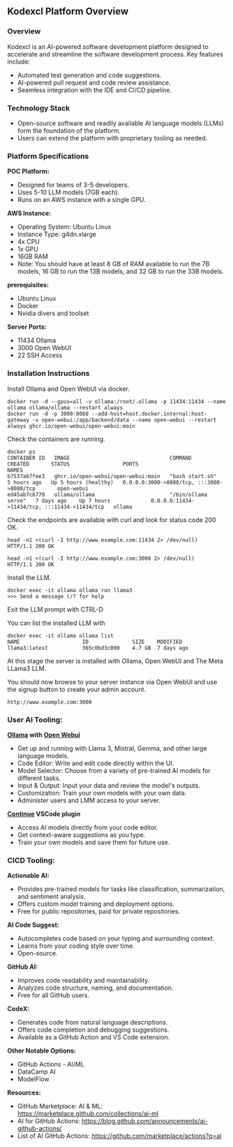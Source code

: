 ## Kodexcl Platform Overview

### Overview

Kodexcl is an AI-powered software development platform designed to accelerate and streamline the software development process. Key features include:

- Automated test generation and code suggestions.
- AI-powered pull request and code review assistance.
- Seamless integration with the IDE and CI/CD pipeline.


### Technology Stack

- Open-source software and readily available AI language models (LLMs) form the foundation of the platform.
- Users can extend the platform with proprietary tooling as needed.


### Platform Specifications

**POC Platform:**

- Designed for teams of 3-5 developers.
- Uses 5-10 LLM models (7GB each).
- Runs on an AWS instance with a single GPU.


**AWS Instance:**

- Operating System: Ubuntu Linux
- Instance Type: g4dn.xlarge
- 4x CPU
- 1x GPU
- 16GB RAM
- Note: You should have at least 8 GB of RAM available to run the 7B models, 16 GB to run the 13B models, and 32 GB to run the 33B models.

**prerequisites:**

- Ubuntu Linux
- Docker
- Nvidia divers and toolset

**Server Ports:**

- 11434 Ollama
- 3000 Open WebUI
- 22 SSH Access

### Installation Instructions

Install Ollama and Open WebUI via docker.
```
docker run -d --gpus=all -v ollama:/root/.ollama -p 11434:11434 --name ollama ollama/ollama --restart always
docker run -d -p 3000:8080 --add-host=host.docker.internal:host-gateway -v open-webui:/app/backend/data --name open-webui --restart always ghcr.io/open-webui/open-webui:main
```

Check the containers are running.
```
docker ps
CONTAINER ID   IMAGE                                COMMAND               CREATED       STATUS                 PORTS                                           NAMES
b7537a67fee3   ghcr.io/open-webui/open-webui:main   "bash start.sh"       5 hours ago   Up 5 hours (healthy)   0.0.0.0:3000->8080/tcp, :::3000->8080/tcp       open-webui
ed45ab7c6770   ollama/ollama                        "/bin/ollama serve"   7 days ago    Up 7 hours             0.0.0.0:11434->11434/tcp, :::11434->11434/tcp   ollama
```

Check the endpoints are available with curl and look for status code 200 OK.
```
head -n1 <(curl -I http://www.example.com:11434 2> /dev/null)
HTTP/1.1 200 OK

head -n1 <(curl -I http://www.example.com:3000 2> /dev/null)
HTTP/1.1 200 OK
```

Install the LLM.
```
docker exec -it ollama ollama run llama3
>>> Send a message (/? for help
```

Exit the LLM prompt with CTRL-D

You can list the installed LLM with
```
docker exec -it ollama ollama list
NAME                    ID              SIZE    MODIFIED   
llama3:latest           365c0bd3c000    4.7 GB  7 days ago
```

At this stage the server is installed with Ollama, Open WebUI and The Meta LLama3 LLM.

You should now browse to your server instance via Open WebUI and use the signup button to create your admin account.
```
http://www.example.com:3000 
```

### User AI Tooling:

**[Ollama](https://github.com/ollama/ollama) with [Open Webui](https://github.com/open-webui/open-webui)**

- Get up and running with Llama 3, Mistral, Gemma, and other large language models.
- Code Editor: Write and edit code directly within the UI.
- Model Selector: Choose from a variety of pre-trained AI models for different tasks.
- Input & Output: Input your data and review the model's outputs.
- Customization: Train your own models with your own data.
- Administer users and LMM access to your server.

**[Continue](https://docs.continue.dev/quickstart) VSCode plugin**

- Access AI models directly from your code editor.
- Get context-aware suggestions as you type.
- Train your own models and save them for future use.


### CICD Tooling:

**Actionable AI:**

- Provides pre-trained models for tasks like classification, summarization, and sentiment analysis.
- Offers custom model training and deployment options.
- Free for public repositories, paid for private repositories.


**AI Code Suggest:**

- Autocompletes code based on your typing and surrounding context.
- Learns from your coding style over time.
- Open-source.


**GitHub AI:**

- Improves code readability and maintainability.
- Analyzes code structure, naming, and documentation.
- Free for all GitHub users.


**CodeX:**

- Generates code from natural language descriptions.
- Offers code completion and debugging suggestions.
- Available as a GitHub Action and VS Code extension.


**Other Notable Options:**

- GitHub Actions - AI/ML
- DataCamp AI
- ModelFlow


**Resources:**

- GitHub Marketplace: AI & ML: https://marketplace.github.com/collections/ai-ml
- AI for GitHub Actions: https://blog.github.com/announcements/ai-github-actions/
- List of AI GitHub Actions: https://github.com/marketplace/actions?q=ai
